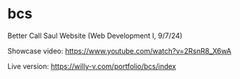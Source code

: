 # bcs
Better Call Saul Website (Web Development I, 9/7/24)

Showcase video: https://www.youtube.com/watch?v=2RsnR8_X6wA

Live version: https://willy-v.com/portfolio/bcs/index
